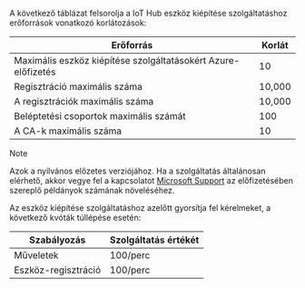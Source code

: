A következő táblázat felsorolja a IoT Hub eszköz kiépítése szolgáltatáshoz erőforrások vonatkozó korlátozások:

| Erőforrás | Korlát |
| --- | --- |
| Maximális eszköz kiépítése szolgáltatásokért Azure-előfizetés | 10 |
| Regisztráció maximális száma | 10,000 |
| A regisztrációk maximális száma | 10,000 |
| Beléptetési csoportok maximális számát | 100 |
| A CA-k maximális száma | 10 |

> [!NOTE]
> Azok a nyilvános előzetes verziójához. Ha a szolgáltatás általánosan elérhető, akkor vegye fel a kapcsolatot [Microsoft Support](https://azure.microsoft.com/support/options/) az előfizetésében szereplő példányok számának növeléséhez.

Az eszköz kiépítése szolgáltatáshoz azelőtt gyorsítja fel kérelmeket, a következő kvóták túllépése esetén:

| Szabályozás | Szolgáltatás értékét |
| --- | --- |
| Műveletek | 100/perc |
| Eszköz-regisztráció | 100/perc |
